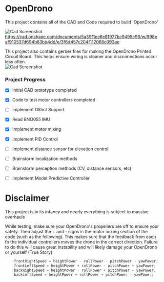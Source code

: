 # OpenDrono

This project contains all of the CAD and Code required to build 'OpenDrono'


![Cad Screenshot](https://user-images.githubusercontent.com/19732253/102841461-fd7db800-43d2-11eb-9e32-441be6bba056.PNG)
https://cad.onshape.com/documents/5a39f1ee6e81977bc9495c99/w/998eaf910537d694b83bb4dd/e/3f6d457c204f112068c093ae


This project also contains gerber files for making the OpenDrono Printed Circuit Board.  This helps ensure wiring is cleaner and disconnections occur less often.  
![Cad Screenshot](https://user-images.githubusercontent.com/19732253/102846319-a6311500-43dd-11eb-8b7d-f3f5aee82713.PNG)


### Project Progress
- [x] Initial CAD prototype completed 
- [x] Code to test motor controllers completed 
- [ ] Implement DShot Support
- [x] Read BNO055 IMU
- [x] Implement motor mixing 
- [x] Implement PID Control 
- [ ] Implement distance sensor for elevation control  
- [ ] Brainstorm localization methods 
- [ ] Brainstorm perception methods (CV, distance sensors, etc) 
- [ ] Implement Model Predictive Controller 




# Disclaimer 
This project is in its infancy and nearly everything is subject to massive overhauls


While testing, make sure your OpenDrono's propellers are off to ensure your safety.  Then adjust the + and - signs in the motor mixing section of the code (such as the following).  This makes sure that the feedback from each fo the individual controllers moves the drone in the correct direction.  Failure to do this will cause great instability and will likely damage your OpenDrono or yourself (True Story). 
```c
    frontRightSpeed = heightPower - rollPower - pitchPower - yawPower;
    frontLeftSpeed = heightPower + rollPower - pitchPower + yawPower;
    backRightSpeed = heightPower - rollPower + pitchPower + yawPower;
    backLeftSpeed = heightPower + rollPower + pitchPower - yawPower; 
```




